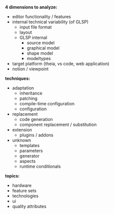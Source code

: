 **4 dimensions to analyze:**
- editor functionality / features
- internal technical variability (of GLSP)
    - input file format
    - layout
    - GLSP internal
        - source model
        - graphical model
        - shape model
        - modeltypes
- target platform (theia, vs code, web application)
- notion / viewpoint

**techniques:**
- adaptation
    - inheritance
    - patching
    - compile-time configuration
    - configuration
- replacement
    - code generation
    - component replacement / substitution
- extension
    - plugins / addons
- unknown
    - templates
    - parameters
    - generator
    - aspects
    - runtime conditionals

**topics:**
- hardware
- feature sets
- technologies
- ui
- quality attributes